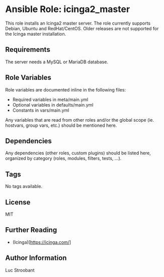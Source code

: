 # Ansible Role: icinga2\_master

This role installs an Icinga2 master server.
The role currently supports Debian, Ubuntu and RedHat/CentOS.
Older releases are not supported for the Icinga master installation.

## Requirements

The server needs a MySQL or MariaDB database.

## Role Variables

Role variables are documented inline in the following files:
- Required variables in meta/main.yml
- Optional variables in defaults/main.yml
- Constants in vars/main.yml

Any variables that are read from other roles and/or the global scope
(ie. hostvars, group vars, etc.) should be mentioned here.

## Dependencies

Any dependencies (other roles, custom plugins) should be listed here,
organized by category (roles, modules, filters, tests, ...).

## Tags

No tags available.

## License

MIT

## Further Reading

* (Icinga)[https://icinga.com/]

## Author Information

Luc Stroobant
